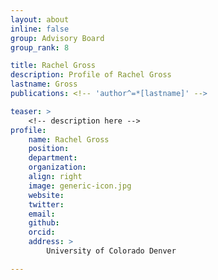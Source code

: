 ```yaml
---
layout: about
inline: false
group: Advisory Board
group_rank: 8

title: Rachel Gross
description: Profile of Rachel Gross
lastname: Gross
publications: <!-- 'author^=*[lastname]' -->

teaser: >
    <!-- description here -->
profile:
    name: Rachel Gross
    position: 
    department: 
    organization: 
    align: right
    image: generic-icon.jpg
    website: 
    twitter: 
    email: 
    github: 
    orcid: 
    address: >
        University of Colorado Denver

---
```


<!-- longer bio here -->
